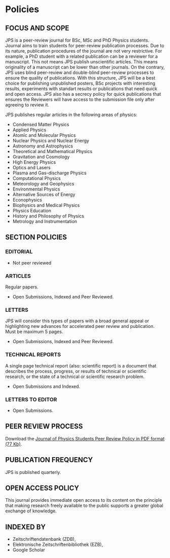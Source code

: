 # Policies
## FOCUS AND SCOPE
JPS is a peer-review journal for BSc, MSc and PhD Physics students. Journal aims to train students for peer-review publication processes. Due to its nature, publication procedures of the journal are not very restrictive. For example, a PhD student with a related publication can be a reviewer for a manuscript. This not means JPS publish unscientific articles. This means originality of a manuscript can be lower than other journals. On the contrary, JPS uses blind peer-review and double-blind peer-review processes to ensure the quality of publications. With this structure, JPS will be a best choice for publishing unpublished posters, BSc projects with interesting results, experiments with standart results or publications that need quick and open access. JPS also has a secrecy policy for quick publications that ensures the Reviewers will have access to the submission file only after agreeing to review it.

JPS publishes regular articles in the following areas of physics:

* Condensed Matter Physics
* Applied Physics
* Atomic and Molecular Physics
* Nuclear Physics and Nuclear Energy
* Astronomy and Astrophysics
* Theoretical and Mathematical Physics
* Gravitation and Cosmology
* High Energy Physics
* Optics and Lasers
* Plasma and Gas-discharge Physics
* Computational Physics
* Meteorology and Geophysics
* Environmental Physics
* Alternative Sources of Energy
* Econophysics
* Biophysics and Medical Physics
* Physics Education
* History and Philosophy of Physics
* Metrology and Instrumentation

## SECTION POLICIES

### EDITORIAL
* Not peer reviewed

### ARTICLES
Regular papers.
* Open Submissions, Indexed and Peer Reviewed.

### LETTERS
JPS will consider this types of papers with a broad general appeal or highlighting new advances for accelerated peer review and publication. Must be maximum 5 pages.
* Open Submissions, Indexed and Peer Reviewed.

### TECHNICAL REPORTS
A single page technical report (also: scientific report) is a document that describes the process, progress, or results of technical or scientific research, or the state of a technical or scientific research problem.
* Open Submissions and Indexed.

### LETTERS TO EDITOR
* Open Submissions.

## PEER REVIEW PROCESS
Download the [Journal of Physics Students Peer Review Policy in PDF format (77 Kb)](pdfs/PeerReviewProcess.pdf).

## PUBLICATION FREQUENCY
JPS is published quarterly.

## OPEN ACCESS POLICY
This journal provides immediate open access to its content on the principle that making research freely available to the public supports a greater global exchange of knowledge.

## INDEXED BY
* Zeitschriftendatenbank (ZDB),
* Elektronische Zeitschriftenbibliothek (EZB),
* Google Scholar
